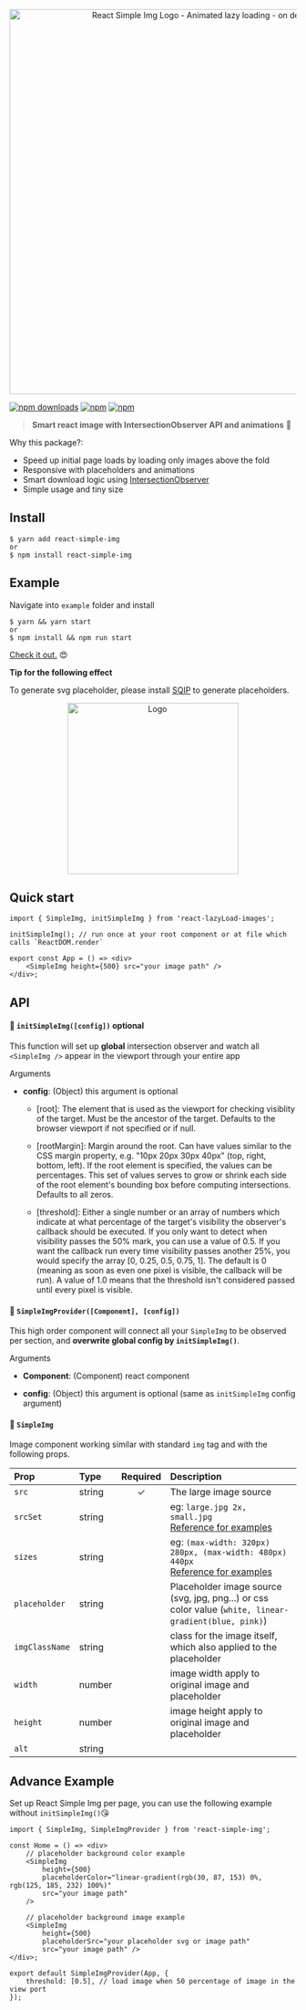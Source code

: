 <p align="center">
    <img width="675" src="https://raw.githubusercontent.com/bluebill1049/react-simple-img/master/example/src/logo.png" alt="React Simple Img Logo - Animated lazy loading - on demand" />
</p>

[![npm downloads](https://img.shields.io/npm/dm/react-simple-img.svg?style=flat-square)](https://www.npmjs.com/package/react-simple-img)
[![npm](https://img.shields.io/npm/dt/react-simple-img.svg?style=flat-square)](https://www.npmjs.com/package/react-simple-img)
[![npm](https://img.shields.io/npm/l/react-simple-img.svg?style=flat-square)](https://www.npmjs.com/package/react-lazyload-image)

> **Smart react image with IntersectionObserver API and animations** :clap:

Why this package?:

* Speed up initial page loads by loading only images above the fold
* Responsive with placeholders and animations
* Smart download logic using [IntersectionObserver](https://developer.mozilla.org/en-US/docs/Web/API/Intersection_Observer_API)
* Simple usage and tiny size

## Install

    $ yarn add react-simple-img
    or
    $ npm install react-simple-img

## Example

Navigate into `example` folder and install

    $ yarn && yarn start
    or
    $ npm install && npm run start

<a href="https://react-simple-img.herokuapp.com/" target="_blank">Check it out.</a> 😍

**Tip for the following effect**

To generate svg placeholder, please install [SQIP](https://github.com/technopagan/sqip/) to generate placeholders.

<p align="center">
    <a href="https://react-simple-img.herokuapp.com/" target="_blank">
        <img width="300" src="https://raw.githubusercontent.com/bluebill1049/react-simple-img/master/example/src/example.gif" alt="Logo" />
    </a>
</p>

## Quick start

    import { SimpleImg, initSimpleImg } from 'react-lazyLoad-images';

    initSimpleImg(); // run once at your root component or at file which calls `ReactDOM.render`

    export const App = () => <div>
        <SimpleImg height={500} src="your image path" />
    </div>;

## API

#### 🔗 `initSimpleImg([config])` optional

This function will set up **global** intersection observer and watch all `<SimpleImg />` appear in the viewport through your
entire app

Arguments

* **config**: (Object) this argument is optional


     - [root]: The element that is used as the viewport for checking
       visiblity of the target. Must be the ancestor of the target. Defaults
       to the browser viewport if not specified or if null.

     - [rootMargin]: Margin around the root. Can have values similar to the
       CSS margin property, e.g. "10px 20px 30px 40px" (top, right, bottom,
       left). If the root element is specified, the values can be
       percentages. This set of values serves to grow or shrink each side of
       the root element's bounding box before computing intersections.
       Defaults to all zeros.

     - [threshold]: Either a single number or an array of numbers which
       indicate at what percentage of the target's visibility the observer's
       callback should be executed. If you only want to detect when
       visibility passes the 50% mark, you can use a value of 0.5. If you
       want the callback run every time visibility passes another 25%, you
       would specify the array [0, 0.25, 0.5, 0.75, 1]. The default is 0
       (meaning as soon as even one pixel is visible, the callback will be
       run). A value of 1.0 means that the threshold isn't considered passed
       until every pixel is visible.

#### 🔗 `SimpleImgProvider([Component], [config])`

This high order component will connect all your `SimpleImg` to be observed per section, and **overwrite global config by
`initSimpleImg()`**.

Arguments

* **Component**: (Component) react component

* **config**: (Object) this argument is optional (same as `initSimpleImg` config argument)

#### 🔗 `SimpleImg`

Image component working similar with standard `img` tag and with the following props.

| Prop           | Type   | Required | Description                                                                                                                                                                                                        |
| :------------- | :----- | :------: | :----------------------------------------------------------------------------------------------------------------------------------------------------------------------------------------------------------------- |
| `src`          | string |    ✓     | The large image source                                                                                                                                                                                             |
| `srcSet`       | string |          | eg: `large.jpg 2x, small.jpg` <br /><a href="https://developer.mozilla.org/en-US/docs/Learn/HTML/Multimedia_and_embedding/Responsive_images" target="_blank">Reference for examples</a>                            |
| `sizes`        | string |          | eg: `(max-width: 320px) 280px, (max-width: 480px) 440px` <br /><a href="https://developer.mozilla.org/en-US/docs/Learn/HTML/Multimedia_and_embedding/Responsive_images" target="_blank">Reference for examples</a> |
| `placeholder`  | string |          | Placeholder image source (svg, jpg, png...) or css color value (`white, linear-gradient(blue, pink)`)                                                                                                              |
| `imgClassName` | string |          | class for the image itself, which also applied to the placeholder                                                                                                                                                  |
| `width`        | number |          | image width apply to original image and placeholder                                                                                                                                                                |
| `height`       | number |          | image height apply to original image and placeholder                                                                                                                                                               |
| `alt`          | string |          |                                                                                                                                                                                                                    |

## Advance Example

Set up React Simple Img per page, you can use the following example without `initSimpleImg()`😘

    import { SimpleImg, SimpleImgProvider } from 'react-simple-img';

    const Home = () => <div>
        // placeholder background color example
        <SimpleImg
            height={500}
            placeholderColor="linear-gradient(rgb(30, 87, 153) 0%, rgb(125, 185, 232) 100%)"
            src="your image path"
        />

        // placeholder background image example
        <SimpleImg
            height={500}
            placeholderSrc="your placeholder svg or image path"
            src="your image path" />
    </div>;

    export default SimpleImgProvider(App, {
        threshold: [0.5], // load image when 50 percentage of image in the view port
    });

